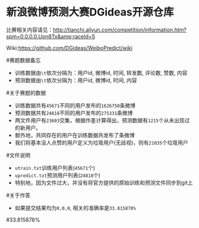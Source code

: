 # 新浪微博预测大赛DGideas开源仓库
比赛相关内容请见：http://tianchi.aliyun.com/competition/information.htm?spm=0.0.0.0.Uon8Tx&amp;raceId=5

Wiki:https://github.com/DGideas/WeiboPredict/wiki

#赛题数据备忘
* 训练数据由<code>\t</code>依次分隔为：用户id, 微博id, 时间, 转发数, 评论数, 赞数, 内容
* 预测数据由<code>\t</code>依次分隔为：用户id, 微博id, 时间, 内容

#关于赛题的数据
* 训练数据共有<code>45671</code>不同的用户发布的<code>1626750</code>条微博
* 预测数据共有<code>24818</code>不同的用户发布的<code>275331</code>条微博
* 两文件用户有<code>23603</code>交集，根据作差计算得出，预测数据有<code>1215</code>个从未出现过的新用户。
* 额外地，共同存在的用户在训练数据共发布了<code></code>条微博
* 我们将基本没人点赞的用户定义为垃圾用户(无歧视)，则有<code>21035</code>个垃圾用户

#文件说明
* <code>utrain.txt</code>训练用户列表(<code>45671</code>个)
* <code>upredict.txt</code>预测用户列表(<code>24818</code>个)
* 特别地，因为文件过大，并没有将官方提供的原始训练和预测文件同步到git上

#关于作答
* 如果提交结果均为<code>0,0,0</code>, 相关的准确率是<code>33.815878%</code>

#33.815878%
